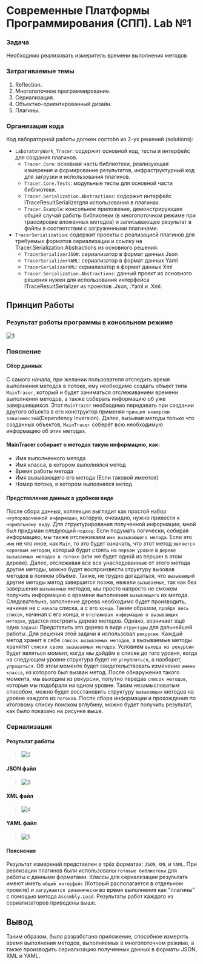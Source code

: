 # Современные Платформы Программирования (СПП). Lab №1

### Задача
Необходимо реализовать измеритель времени выполнения методов

### Затрагиваемые темы
1) Reflection.
2) Многопоточное программирование.
3) Сериализация.
4) Объектно-ориентированный дизайн.
5) Плагины.

### Организация кода
Код лабораторной работы должен состоbn из 2-ух решений (solutions):
- `LaboratoryWork_Tracer`: содержит основной код, тесты и интерфейс для создания плагинов.
  - `Tracer.Core`: основная часть библиотеки, реализующая измерение и формирование результатов, инфраструктурный код для загрузки и использования плагинов.
  - `Tracer.Core.Tests`: модульные тесты для основной части библиотеки.
  - `Tracer.Serialization.Abstractions`: содержит интерфейс ITraceResultSerializerдля использования в плагинах.
  - `Tracer.Example`: консольное приложение, демонстрирующее общий случай работы библиотеки (в многопоточном режиме при трассировке вложенных методов) и записывающее результат в файлы в соответствии с загруженными плагинами.
- `TracerSerialization`: содержит проекты с реализацией плагинов для требуемых форматов сериализации и ссылку на Tracer.Serialization.Abstractions из основного решения.
  - `TracerSerializerJSON`: сериализатор в формат данных Json
  - `TracerSerializerYAML`: сериализатор в формат данных Yaml
  - `TracerSerializerXML`: сериализатор в формат данных Xml
  - `Tracer.Serialization.Abstractions`: данный проект из основного решения нужен для использования интерфейса ITraceResultSerializer из проектов .Json, .Yaml и .Xml.
  
## Принцип Работы
### Результат работы программы в консольном режиме
![1](https://user-images.githubusercontent.com/55713244/188317781-602a888e-5f9d-441f-a803-f394e2511b78.png)
  
### Пояснение

#### Сбор данных

С самого начала, при желании пользователя отследить время выполнения методов в потоке, ему необходимо создать объект типа `MainTracer`, который и будет заниматься отслеживанием времени выполнения методов, а также соберать информацию об уже завершившихся. Этот `MainTracer` необходимо передавать при создании другого объекта в его конструктор применяя `принцип инверсии зависимостей`(Dependency Inversion). Далее, вызывая методы только что созданных объектов, `MainTracer` соберёт всю необходимую информацию об этих методах. 

#### MainTracer собирает о методах такую информацию, как:

- Имя выполненного метода
- Имя класса, в котором выполнялся метод
- Время работы метода
- Имя вызывающего его метода (Если таковой имеется)
- Номер потока, в котором выполнялся метод

#### Представление данных в удобном виде

После сбора данных, коллекция выглядит как простой набор `неупорядоченной информации`, которую, очевидно, нужно привести к `нормальному виду`. Для структурирования полученной информации, мной был придуман следующий `подход`: Если подумать логически, собирая информацию, мы также отслеживаем `имя вызывающего метода`. Если это `имя` не что иное, как `Main`, то это будет означать, что этот метод `является корневым методом`, который будет стоять на `первом уровне` в `дереве вызываемых методов в потоке` (или же будет одной из вершин в этом дереве). Далее, отслеживая все все унаследованные от этого метода другие методы, можно будет воспроизвести структуру вызовов методов в полном объёме. Также, не трудно догадаться, что `вызывающий` другие методы метод завершится позже, нежели `вызываемые`, так как без завершения `вызываемых` методов, мы просто напросто не сможем получить информацию о времени выполнения `вызывающего` их метода. Следовательно, заполнение дерева необходимо будет производить, начиная не с `начала` списка, а с его `конца`. Таким образом, `пройдя весь список`, начиная с его конца, и `отслеживая информацию о вызывающих методах`, удастся построить дерево методов. Однако, возникает ещё одна `задача`: Представить это дерево в виде `структуры` для дальнейшей работы. Для решения этой задачи я использовал `рекурсию`. Каждый метод хранит в себе `список вызываемых методов`, а вызываемые методы хранятят `списки своих вызываемых методов`. Условием `выхода из рекурсии` будет являться момент, когда мы дойдём в списке до того уровня, когда на следующем уровне структура будет не `углубляться`, а наоборот, `упрощаться`. Об этом моменте будет свидетельствовать изменение `имени класса`, из которого был вызван метод. После обнаружения такого момента, мы выходим из рекурсии, попутно передав `список методов`, которые мы подобрали на одном уровне. Таким незамысловатым способом, можно будет восстановить структуру `вызывающих` методов на уровне каждого из `потоков`. После сбора информации и прохождения по итоговому списку поиском вглубину, можно будет получить результат, как было показано на рисунке выше.

### Сериализация

#### Результат работы

> ![2](https://user-images.githubusercontent.com/55713244/188319770-d0eee386-cc3b-4caa-a4e7-45dd7e17fad6.png)

#### JSON файл

> ![3](https://user-images.githubusercontent.com/55713244/188319780-06d6e08d-9e0c-443a-be3b-63596d9b3d66.png)

#### XML файл

> ![4](https://user-images.githubusercontent.com/55713244/188319824-020247f1-7d89-4a3e-bce4-511bbfbf3fe0.png)

#### YAML файл

> ![5](https://user-images.githubusercontent.com/55713244/188319812-ba52aeb1-b5cc-44fe-9bf9-555f962d2ccc.png)

#### Пояснение 

Результат измерений представлен в трёх форматах: `JSON`, `XML` и `YAML`. При реализации плагинов были использованы `готовые библиотеки` для работы с данными форматами.
Классы для сериализации результата имеют иметь `общий интерфейс` (Который располагается в отдельном проекте) и `загружаются динамически` во время выполнения как "плагины" с помощью метода `Assembly.Load`. Результаты работ каждого из сериализаторов приведены выше. 

## Вывод

Таким образом, было разработано приложение, способное измерять время выполнения методов, выполняемых в многопоточном режиме, а также производить сериализацию полученных данных в форматы JSON, XML и YAML.
